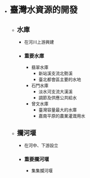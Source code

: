 - # 臺灣水資源的開發
	- ## 水庫
		- 在河川上游興建
		- ### 重要水庫
			- 翡翠水庫
				- 新站溪支流北勢溪
				- 臺北都會區主要的水地
			- 石門水庫
				- 淡水河支流大漢溪
				- 調節及供應公共給水
			- 曾文水庫
				- 臺灣容量最大的水庫
				- 嘉南平原的農業灌溉用水
	- ## 攔河堰
		- 在河中、下游設立
		- ### 重要攔河堰
			- 集集攔河堰
